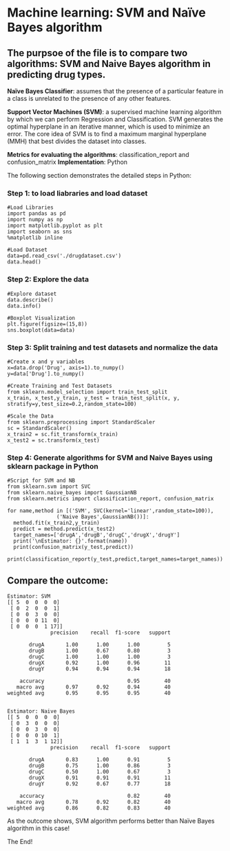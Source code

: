 # Machine learning: SVM and Naïve Bayes algorithm
## The purpsoe of the file is to compare two algorithms: SVM and Naive Bayes algorithm in predicting drug types.

**Naïve Bayes Classifier**: assumes that the presence of  a particular feature in a class is unrelated to the presence of any other features.

**Support Vector Machines (SVM)**: a supervised machine learning algorithm by which we can perform Regression and Classification.
SVM generates the optimal hyperplane in an iterative manner, which is used to minimize an error. The core idea of SVM is to find a maximum marginal hyperplane (MMH) that best divides the dataset into classes. 

**Metrics for evaluating the algorithms**: classification_report and confusion_matrix 
**Implementation**: Python

The following section demonstrates the detailed steps in Python:

### Step 1:  to load liabraries and load dataset

    #Load Libraries
    import pandas as pd
    import numpy as np
    import matplotlib.pyplot as plt
    import seaborn as sns
    %matplotlib inline
    
    #Load Dataset
    data=pd.read_csv('./drugdataset.csv')
    data.head()


### Step 2:  Explore the data

    #Explore dataset
    data.describe()
    data.info()
    
    #Boxplot Visualization
    plt.figure(figsize=(15,8))
    sns.boxplot(data=data)  

### Step 3:  Split training and test datasets and normalize the data

    #Create x and y variables
    x=data.drop('Drug', axis=1).to_numpy()
    y=data['Drug'].to_numpy()

    #Create Training and Test Datasets
    from sklearn.model_selection import train_test_split
    x_train, x_test,y_train, y_test = train_test_split(x, y, stratify=y,test_size=0.2,random_state=100)

    #Scale the Data
    from sklearn.preprocessing import StandardScaler
    sc = StandardScaler()
    x_train2 = sc.fit_transform(x_train)
    x_test2 = sc.transform(x_test)

### Step 4:  Generate algorithms for SVM and Naive Bayes using sklearn package in Python
    #Script for SVM and NB
    from sklearn.svm import SVC
    from sklearn.naive_bayes import GaussianNB
    from sklearn.metrics import classification_report, confusion_matrix  

    for name,method in [('SVM', SVC(kernel='linear',random_state=100)),
                    ('Naive Bayes',GaussianNB())]: 
      method.fit(x_train2,y_train)
      predict = method.predict(x_test2)
      target_names=['drugA','drugB','drugC','drugX','drugY']
      print('\nEstimator: {}'.format(name)) 
      print(confusion_matrix(y_test,predict))  
      print(classification_report(y_test,predict,target_names=target_names))
    

## Compare the outcome:
    Estimator: SVM
    [[ 5  0  0  0  0]
     [ 0  2  0  0  1]
     [ 0  0  3  0  0]
     [ 0  0  0 11  0]
     [ 0  0  0  1 17]]
                  precision    recall  f1-score   support

           drugA       1.00      1.00      1.00         5
           drugB       1.00      0.67      0.80         3
           drugC       1.00      1.00      1.00         3
           drugX       0.92      1.00      0.96        11
           drugY       0.94      0.94      0.94        18

        accuracy                           0.95        40
       macro avg       0.97      0.92      0.94        40
    weighted avg       0.95      0.95      0.95        40


    Estimator: Naive Bayes
    [[ 5  0  0  0  0]
     [ 0  3  0  0  0]
     [ 0  0  3  0  0]
     [ 0  0  0 10  1]
     [ 1  1  3  1 12]]
                  precision    recall  f1-score   support

           drugA       0.83      1.00      0.91         5
           drugB       0.75      1.00      0.86         3
           drugC       0.50      1.00      0.67         3
           drugX       0.91      0.91      0.91        11
           drugY       0.92      0.67      0.77        18

        accuracy                           0.82        40
       macro avg       0.78      0.92      0.82        40
    weighted avg       0.86      0.82      0.83        40

As the outcome shows, SVM algorithm performs better than Naïve Bayes algorithm in this case!

The End!
